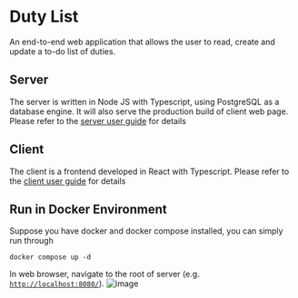 # Duty List
An end-to-end web application that allows the user to read, create and update a to-do list of duties.

## Server
The server is written in Node JS with Typescript, using PostgreSQL as a database engine.
It will also serve the production build of client web page.
Please refer to the [server user guide](server/README.md) for details 

## Client
The client is a frontend developed in React with Typescript.
Please refer to the [client user guide](client/README.md) for details 

## Run in Docker Environment
Suppose you have docker and docker compose installed, you can simply run through
```
docker compose up -d
```
In web browser, navigate to the root of server (e.g. [`http://localhost:8080/`](http://localhost:8080/)).
![image](https://github.com/kkhung0829/dutylist/assets/22828883/c5df0b2e-3fe2-4e74-b6f4-4dcfe805cbce)

